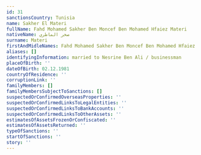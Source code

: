 ```yaml
---
id: 31
sanctionsCountry: Tunisia
name: Sakher El Materi
fullName: Fahd Mohamed Sakher Ben Moncef Ben Mohamed Hfaiez Materi
nativeName: صخر الماطري
surname: Materi
firstAndMidleNames: Fahd Mohamed Sakher Ben Moncef Ben Mohamed Hfaiez
aliases: []
identifyingInformation: married to Nesrine Ben Ali / businessman
placeOfBirth: ''
dateOfBirth: 02.12.1981
countryOfResidence: ''
corruptionLink: ''
familyMembers: []
familyMembersSubjectToSanctions: []
suspectedOrConfirmedOverseasProperties: ''
suspectedOrConfirmedLinksToLegalEntities: ''
suspectedOrConfirmedLinksToBankAccounts: ''
suspectedOrConfirmedLinksToOtherAssets: ''
estimatesOfAssetsFrozenOrConfiscated: ''
estimatesOfAssetsReturned: ''
typeOfSanctions: ''
startOfSanctions: ''
story: ''
---
```

